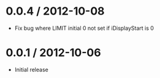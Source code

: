 0.0.4 / 2012-10-08
==================

  * Fix bug where LIMIT initial 0 not set if iDisplayStart is 0

0.0.1 / 2012-10-06
==================

  * Initial release